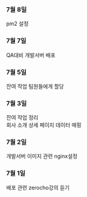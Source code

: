 ### 7월 8일
pm2 설정

### 7월 7일
QA대비 개발서버 배포

### 7월 5일
잔여 작업 팀원들에게 할당

### 7월 3일
잔여 작업 정리  
회사 소개 상세 페이지 데이터 매핑

### 7월 2일
개발서버 이미지 관련 nginx설정

### 7월 1일
배포 관련 zerocho강의 듣기
